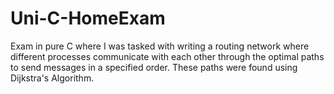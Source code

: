 # Uni-C-HomeExam

Exam in pure C where I was tasked with writing a routing network where different processes communicate with each other through the optimal paths to send messages in a specified order. These paths were found using Dijkstra's Algorithm.
